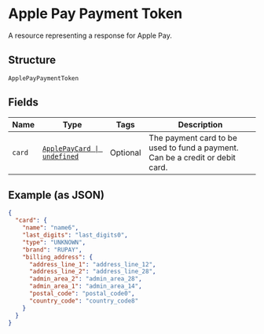 
# Apple Pay Payment Token

A resource representing a response for Apple Pay.

## Structure

`ApplePayPaymentToken`

## Fields

| Name | Type | Tags | Description |
|  --- | --- | --- | --- |
| `card` | [`ApplePayCard \| undefined`](../../doc/models/apple-pay-card.md) | Optional | The payment card to be used to fund a payment. Can be a credit or debit card. |

## Example (as JSON)

```json
{
  "card": {
    "name": "name6",
    "last_digits": "last_digits0",
    "type": "UNKNOWN",
    "brand": "RUPAY",
    "billing_address": {
      "address_line_1": "address_line_12",
      "address_line_2": "address_line_28",
      "admin_area_2": "admin_area_28",
      "admin_area_1": "admin_area_14",
      "postal_code": "postal_code0",
      "country_code": "country_code8"
    }
  }
}
```

